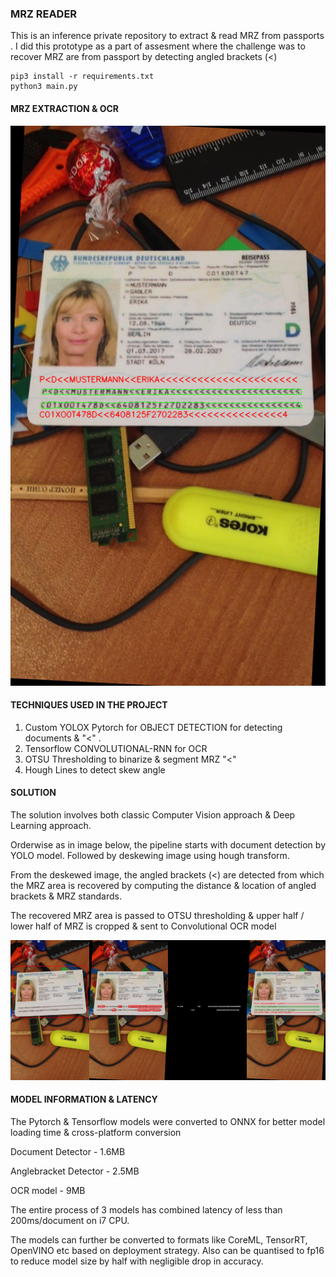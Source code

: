 ### MRZ READER ##

This is an inference private repository to extract & read MRZ from passports . I did this
prototype as a part of assesment where the challenge was to recover MRZ are from passport
by detecting angled brackets (<)

```
pip3 install -r requirements.txt
python3 main.py

```
#### MRZ EXTRACTION & OCR ####



<p>
    <img src="final_output.png"/>
</p>


<p>

#### TECHNIQUES USED IN THE PROJECT ####

1) Custom YOLOX Pytorch for OBJECT DETECTION for detecting documents & "<" .  
2) Tensorflow CONVOLUTIONAL-RNN for OCR
3) OTSU Thresholding to binarize & segment MRZ "<"
4) Hough Lines to detect skew angle 
</p>



<p>

#### SOLUTION ####

The solution involves both classic Computer Vision approach & Deep Learning approach. 

Orderwise as in image below, the pipeline starts with document detection by YOLO model.
Followed by deskewing image using hough transform.

From the deskewed image, the angled brackets (<) are detected from which the MRZ area 
is recovered by computing the distance & location of angled brackets & MRZ standards.

The recovered MRZ area is passed to OTSU thresholding & upper half / lower half of MRZ 
is cropped & sent to Convolutional OCR model
</p>

<p>
    <img src="output.jpg"/>
</p>


<p>

#### MODEL INFORMATION & LATENCY ####

The Pytorch & Tensorflow models were converted to ONNX for better model loading time &
cross-platform conversion

Document Detector     - 1.6MB

Anglebracket Detector - 2.5MB

OCR model             - 9MB

The entire process of 3 models has combined latency of less than 200ms/document on i7 CPU.

The models can further be converted to formats like CoreML, TensorRT, OpenVINO etc based
on deployment strategy. Also can be quantised to fp16 to reduce model size by half with
negligible drop in accuracy.

</p>